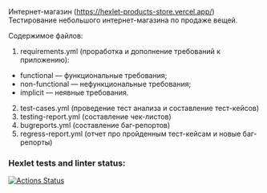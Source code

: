 Интернет-магазин (https://hexlet-products-store.vercel.app/)
Тестирование небольшого интернет-магазина по продаже вещей.

Содержимое файлов:

1) requirements.yml (проработка и дополнение требований к приложению):
* functional — функциональные требования;
* non-functional — нефункциональные требования;
* implicit — неявные требования.
2) test-cases.yml (проведение тест анализа и составление тест-кейсов)
3) testing-report.yml (составление чек-листов)
4) bugreports.yml (составление баг-репортов)
5) regress-report.yml (отчет про пройденным тест-кейсам и новые баг-репорты)

### Hexlet tests and linter status:
[![Actions Status](https://github.com/ValeriaStroeva/qa-engineer-project-84/workflows/hexlet-check/badge.svg)](https://github.com/ValeriaStroeva/qa-engineer-project-84/actions)
